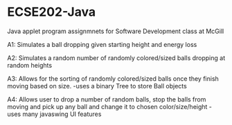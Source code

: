 # ECSE202-Java
Java applet program assignmnets for Software Development class at McGill 

A1: Simulates a ball dropping given starting height and energy loss 

A2: Simulates a random number of randomly colored/sized balls dropping at random heights 

A3: Allows for the sorting of randomly colored/sized balls once they finish moving based on size. 
    -uses a binary Tree to store Ball objects 
    
A4: Allows user to drop a number of random balls, stop the balls from moving and pick up any ball and change it to chosen color/size/height
    - uses many javaswing UI features 
